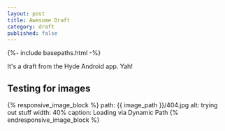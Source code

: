```yaml
---
layout: post
title: Awesome Draft
category: draft
published: false
---
```


{%- include basepaths.html -%}

It's a draft from the Hyde Android app. Yah!

## Testing for images

{% responsive_image_block %}
  path: {{ image_path }}/404.jpg
  alt: trying out stuff
  width: 40%
  caption: Loading via Dynamic Path
{% endresponsive_image_block %}
